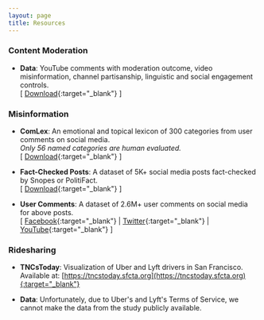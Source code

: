 ```yaml
---
layout: page
title: Resources
---
```


### Content Moderation

* **Data**: YouTube comments with moderation outcome, video misinformation, channel partisanship, linguistic and social engagement controls.  
\[ [Download](youtube_comments.csv){:target="_blank"} \]

### Misinformation

* **ComLex**: An emotional and topical lexicon of 300 categories from user comments on social media.  
*Only 56 named categories are human evaluated.*  
\[ [Download](ComLex.csv){:target="_blank"} \]

* **Fact-Checked Posts**: A dataset of 5K+ social media posts fact-checked by Snopes or PolitiFact.  
\[ [Download](factchecks.csv){:target="_blank"} \]

* **User Comments**: A dataset of 2.6M+ user comments on social media for above posts.  
\[ [Facebook](comments/facebook.bz2){:target="_blank"} | [Twitter](comments/twitter.bz2){:target="_blank"} | [YouTube](comments/youtube.bz2){:target="_blank"} \]

### Ridesharing

* **TNCsToday**: Visualization of Uber and Lyft drivers in San Francisco.  
Available at: [https://tncstoday.sfcta.org](https://tncstoday.sfcta.org){:target="_blank"}

* **Data**: Unfortunately, due to Uber's and Lyft's Terms of Service, we cannot make the data from the study publicly available.
